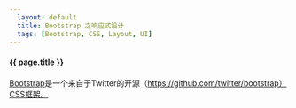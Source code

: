 ```yaml
---
  layout: default
  title: Bootstrap 之响应式设计
  tags: [Bootstrap, CSS, Layout, UI]
---
```


#### {{ page.title }}

[Bootstrap](http://www.bootcss.com/)是一个来自于Twitter的开源（https://github.com/twitter/bootstrap）CSS框架。



